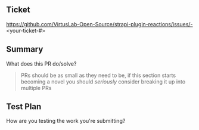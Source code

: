 ## Ticket

https://github.com/VirtusLab-Open-Source/strapi-plugin-reactions/issues/-<your-ticket-#>

## Summary

What does this PR do/solve?

> PRs should be as small as they need to be, if this section starts becoming a novel you should _seriously_ consider breaking it up into multiple PRs

## Test Plan

How are you testing the work you're submitting?
